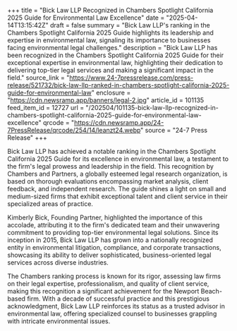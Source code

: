 +++
title = "Bick Law LLP Recognized in Chambers Spotlight California 2025 Guide for Environmental Law Excellence"
date = "2025-04-14T13:15:42Z"
draft = false
summary = "Bick Law LLP's ranking in the Chambers Spotlight California 2025 Guide highlights its leadership and expertise in environmental law, signaling its importance to businesses facing environmental legal challenges."
description = "Bick Law LLP has been recognized in the Chambers Spotlight California 2025 Guide for their exceptional expertise in environmental law, highlighting their dedication to delivering top-tier legal services and making a significant impact in the field."
source_link = "https://www.24-7pressrelease.com/press-release/521732/bick-law-llp-ranked-in-chambers-spotlight-california-2025-guide-for-environmental-law"
enclosure = "https://cdn.newsramp.app/banners/legal-2.jpg"
article_id = 101135
feed_item_id = 12727
url = "/202504/101135-bick-law-llp-recognized-in-chambers-spotlight-california-2025-guide-for-environmental-law-excellence"
qrcode = "https://cdn.newsramp.app/24-7PressRelease/qrcode/254/14/leanzt24.webp"
source = "24-7 Press Release"
+++

<p>Bick Law LLP has achieved a notable ranking in the Chambers Spotlight California 2025 Guide for its excellence in environmental law, a testament to the firm's legal prowess and leadership in the field. This recognition by Chambers and Partners, a globally esteemed legal research organization, is based on thorough evaluations encompassing market analysis, client feedback, and independent research. The guide shines a light on small and medium-sized firms that exhibit exceptional talent and client service in their specialized areas of practice.</p><p>Kimberly Bick, Founding Partner, highlighted the importance of this accolade, attributing it to the firm's dedicated team and their unwavering commitment to providing top-tier environmental legal solutions. Since its inception in 2015, Bick Law LLP has grown into a nationally recognized entity in environmental litigation, compliance, and corporate transactions, showcasing its ability to deliver sophisticated, business-oriented legal services across diverse industries.</p><p>The Chambers ranking process is known for its rigor, assessing law firms on their legal expertise, professionalism, and quality of client service, making this recognition a significant achievement for the Newport Beach-based firm. With a decade of successful practice and this prestigious acknowledgment, Bick Law LLP reinforces its status as a trusted advisor in environmental law, offering specialized counsel to businesses grappling with intricate environmental issues.</p>